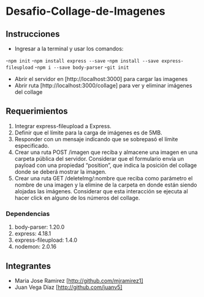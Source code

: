 # Desafio-Collage-de-Imagenes

## Instrucciones

- Ingresar a la terminal y usar los comandos:

-`npm init`
-`npm install express --save`
-`npm install --save express-fileupload`
-`npm i --save body-parser`
-`git init`

- Abrir el servidor en [http://localhost:3000] para cargar las imagenes
- Abrir ruta [http://localhost:3000/collage] para ver y eliminar imágenes del collage

## Requerimientos

1. Integrar express-fileupload a Express.
2. Definir que el límite para la carga de imágenes es de 5MB.
3. Responder con un mensaje indicando que se sobrepasó el límite especificado.
4. Crear una ruta POST /imagen que reciba y almacene una imagen en una carpeta
pública del servidor. Considerar que el formulario envía un payload con una
propiedad “position”, que indica la posición del collage donde se deberá mostrar la
imagen.
5. Crear una ruta GET /deleteImg/:nombre que reciba como parámetro el nombre de
una imagen y la elimine de la carpeta en donde están siendo alojadas las imágenes.
Considerar que esta interacción se ejecuta al hacer click en alguno de los números
del collage.

### Dependencias

1. body-parser: 1.20.0
2. express: 4.18.1
3. express-fileupload: 1.4.0
4. nodemon: 2.0.16

## Integrantes

- Maria Jose Ramirez [http://github.com/mjramirez1]
- Juan Vega Díaz [http://github.com/juanv5]
